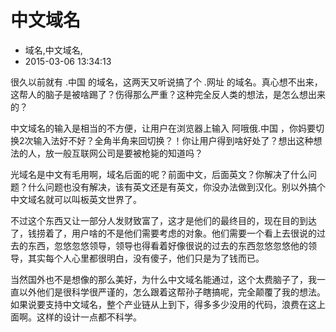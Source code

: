 # 中文域名
- 域名,中文域名,
- 2015-03-06 13:34:13


很久以前就有 .中国 的域名，这两天又听说搞了个 .网址 的域名。真心想不出来，这帮人的脑子是被啥踢了？伤得那么严重？这种完全反人类的想法，是怎么想出来的？

中文域名的输入是相当的不方便，让用户在浏览器上输入 阿哦俄.中国 ，你妈要切换2次输入法好不好？全角半角来回切换？！你让用户得到啥好处了？想出这种想法的人，放一般互联网公司是要被枪毙的知道吗？

光域名是中文有毛用啊，域名后面的呢？前面中文，后面英文？你解决了什么问题？什么问题也没有解决，该有英文还是有英文，你没办法做到汉化。别以外搞个中文域名就可以叫板英文世界了。

不过这个东西又让一部分人发财致富了，这才是他们的最终目的，现在目的到达了，钱捞着了，用户啥的不是他们需要考虑的对象。他们需要一个看上去很说的过去的东西，忽悠忽悠领导，领导也得看着好像很说的过去的东西忽悠忽悠他的领导，其实每个人心里都很明白，没有傻子，他们只是为了钱而已。

当然国外也不是想像的那么美好，为什么中文域名能通过，这个太费脑子了，我一直以外他们是很科学很严谨的，怎么跟着这帮孙子瞎搞呢，完全颠覆了我的想法。如果说要支持中文域名，整个产业链从上到下，得多多少没用的代码，浪费在这上面啊。这样的设计一点都不科学。

